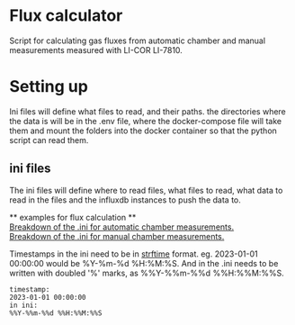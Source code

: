# Flux calculator
Script for calculating gas fluxes from automatic chamber and manual
measurements measured with LI-COR LI-7810.

# Setting up
Ini files will define what files to read, and their paths. the
directories where the data is will be in the .env file, where the
docker-compose file will take them and mount the folders into the
docker container so that the python script can read them. 


## ini files
The ini files will define where to read files, what files to read, what
data to read in the files and the influxdb instances to push the data
to.

** examples for flux calculation ** <br>
[Breakdown of the .ini for automatic chamber measurements.](./AC_sample.ini)<br>
[Breakdown of the .ini for manual chamber measurements.](./manual_sammple.ini)

Timestamps in the ini need to be in [strftime](https://strftime.org/)
format. eg. 2023-01-01 00:00:00 would be %Y-%m-%d %H:%M:%S. And in the
.ini needs to be written with doubled '%' marks, as %%Y-%%m-%%d
%%H:%%M:%%S.
```
timestamp:
2023-01-01 00:00:00
in ini:
%%Y-%%m-%%d %%H:%%M:%%S
```
